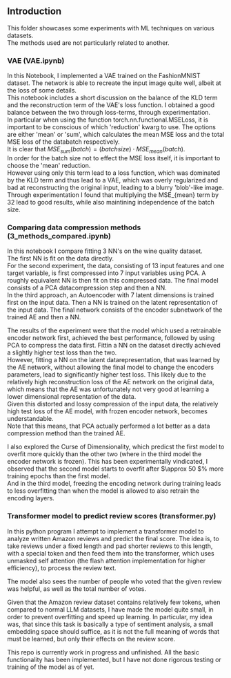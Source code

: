## Introduction
This folder showcases some experiments with ML techniques on various datasets.  
The methods used are not particularly related to another.

### VAE (VAE.ipynb)
In this Notebook, I implemented a VAE trained on the FashionMNIST dataset.
The network is able to recreate the input image quite well, albeit at the loss of some details.  
This notebook includes a short discussion on the balance of the KLD term and the reconstruction term of the VAE's loss function.
I obtained a good balance between the two through loss-terms, through experimentation.  
In particular when using the function torch.nn.functional.MSELoss, it is important to be conscious of which 'reduction' kwarg to use.
The options are either 'mean' or 'sum', which calculates the mean MSE loss and the total MSE loss of the databatch respectively.  
It is clear that $MSE_{sum}(batch) = (batch size) \cdot MSE_{mean}(batch)$.  
In order for the batch size not to effect the MSE loss itself, it is important to choose the 'mean' reduction.  
However using only this term lead to a loss function, which was dominated by the KLD term and thus lead to a VAE, which was overly regularized and bad at reconstructing the original input, leading to a blurry 'blob'-like image.  
Through experimentation I found that multiplying the MSE_{mean} term by 32 lead to good results, while also maintining independence of the batch size.

### Comparing data compression methods (3_methods_compared.ipynb)
In this notebook I compare fitting 3 NN's on the wine quality dataset.  
The first NN is fit on the data directly.  
For the second experiment, the data, consisting of 13 input features and one target variable, is first compressed into 7 input variables using PCA.
A roughly equivalent NN is then fit on this compressed data.
The final model consists of a PCA datacompression step and then a NN.  
In the third approach, an Autoencoder with 7 latent dimensions is trained first on the input data.
Then a NN is trained on the latent representation of the input data.
The final network consists of the encoder subnetwork of the trained AE and then a NN.

The results of the experiment were that the model which used a retrainable encoder network first, achieved the best performance, followed by using PCA to compress the data first.
Fittin a NN on the dataset directly achieved a slightly higher test loss than the two.  
However, fitting a NN on the latent datarepresentation, that was learned by the AE network, without allowing the final model to change the encoders parameters, lead to significantly higher test loss.
This likely due to the relatively high reconstruction loss of the AE network on the original data, which means that the AE was unfortunately not very good at learning a lower dimensional representation of the data.  
Given this distorted and lossy compression of the input data, the relatively high test loss of the AE model, with frozen encoder network, becomes understandable.  
Note that this means, that PCA actually performed a lot better as a data compression method than the trained AE.

I also explored the Curse of Dimensionality, which predicst the first model to overfit more quickly than the other two (where in the third model the encoder network is frozen). 
This has been experimentally vindicated, I observed that the second model starts to overfit after $\approx 50 $% more training epochs than the first model.  
And in the third model, freezing the encoding network during training leads to less overfitting than when the model is allowed to also retrain the encoding layers. 

### Transformer model to predict review scores (transformer.py)
In this python program I attempt to implement a transformer model to analyze written Amazon reviews and predict the final score.
The idea is, to take reviews under a fixed length and pad shorter reviews to this length, with a special token and then feed them into the transformer, 
which uses unmasked self attention (the flash attention implementation for higher efficiency), to process the review text.

The model also sees the number of people who voted that the given review was helpful, as well as the total number of votes.  

Given that the Amazon review dataset contains relatively few tokens, when compared to normal LLM datasets, I have made the model quite small, in order to prevent overfitting and speed up learning.
In particular, my idea was, that since this task is basically a type of sentiment analysis, a small embedding space should suffice, as it is not the full meaning of words that must be learned, 
but only their effects on the review score.

This repo is currently work in progress and unfinished.
All the basic functionality has been implemented, but I have not done rigorous testing or training of the model as of yet.

